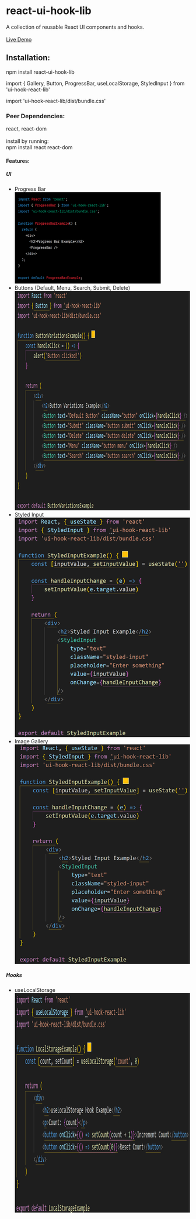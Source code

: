 <h1>react-ui-hook-lib</h1>
A collection of reusable React UI components and hooks.
<br><br><a href="https://test-ui-components.vercel.app">Live Demo</a><br>
<h2>Installation:</h2>
<p>npm install react-ui-hook-lib</p>
<p>import { Gallery, Button, ProgressBar, useLocalStorage, StyledInput } from 'ui-hook-react-lib'</p>
<p>import 'ui-hook-react-lib/dist/bundle.css'</p>
<h3>Peer Dependencies:</h3>
react, react-dom
<br><br>install by running:<br>
npm install react react-dom

<h4>Features:</h4>
<h5>UI</h5>
<ul>
<li>Progress Bar</li>
<img width="400px" height="250px" src="images/image.png">
<li>Buttons (Default, Menu, Search, Submit, Delete)</li>
<img width="500px" height="600px" src="images/image3.png">
<li>Styled Input</li>
<img width="500px" height="600" src="images/image4.png">
<li>Image Gallery</li>
  <img width="500px" height="600px" src="images/image2.png">
</ul>

<h5>Hooks</h5>
<ul>
<li>useLocalStorage</li>
<img width="500px" height="600px" src="images/image5.png">
</ul>



